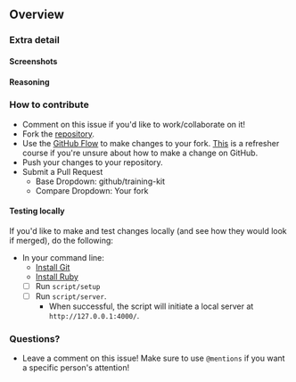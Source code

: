 ## Overview

<!-- One to two sentence description of the issue you are encountering or trying to solve. -->

### Extra detail

<!-- Please include any additional details that may be helpful in understanding the issue. -->

#### Screenshots

<!-- If bug fix, please upload images of the error to better showcase the problem. -->

#### Reasoning

<!-- If new idea or direction, please create a checklist of proposed ideas or next steps. [Example](https://github.com/github/training-kit/issues/415). -->

### How to contribute

- Comment on this issue if you'd like to work/collaborate on it!
- Fork the [repository](https://github.com/github/training-kit).
- Use the [GitHub Flow](https://guides.github.com/introduction/flow/) to make changes to your fork. [This](https://github.com/skills/introduction-to-github) is a refresher course if you're unsure about how to make a change on GitHub.
- Push your changes to your repository.
- Submit a Pull Request
  - Base Dropdown: github/training-kit
  - Compare Dropdown: Your fork

#### Testing locally

If you'd like to make and test changes locally (and see how they would look if merged), do the following:

- In your command line:
  - [Install Git](https://git-scm.com/)
  - [Install Ruby](https://www.ruby-lang.org/en/documentation/installation/)
  - [ ] Run `script/setup`
  - [ ] Run `script/server`.
    - When successful, the script will initiate a local server at `http://127.0.0.1:4000/`.

### Questions?

- Leave a comment on this issue! Make sure to use `@mentions` if you want a specific person's attention!
